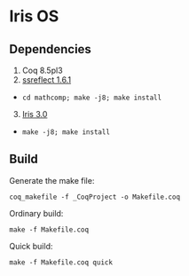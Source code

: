 Iris OS
=======

## Dependencies

1. Coq 8.5pl3
2. [ssreflect 1.6.1](https://github.com/math-comp/math-comp/archive/mathcomp-1.6.1.zip)
  - `cd mathcomp; make -j8; make install`
3. [Iris 3.0](https://gitlab.mpi-sws.org/FP/iris-coq/repository/archive.zip?ref=iris-3.0.0)
  - `make -j8; make install`

## Build

Generate the make file:

```
coq_makefile -f _CoqProject -o Makefile.coq
```

Ordinary build:

```
make -f Makefile.coq
```

Quick build:

```
make -f Makefile.coq quick
```
